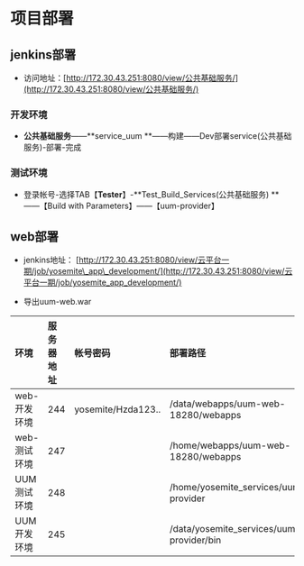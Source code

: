 # 项目部署

## jenkins部署

* 访问地址：[http://172.30.43.251:8080/view/公共基础服务/](http://172.30.43.251:8080/view/公共基础服务/)

### 开发环境

* **公共基础服务**——**service\_uum **——构建——Dev部署service\(公共基础服务\)-部署-完成

### 测试环境

* 登录帐号-选择TAB【**Tester**】-**Test\_Build\_Services\(公共基础服务\) **——【Build with Parameters】——【uum-provider】        

## web部署

* jenkins地址：    [http://172.30.43.251:8080/view/云平台一期/job/yosemite\_app\_development/](http://172.30.43.251:8080/view/云平台一期/job/yosemite_app_development/)

* 导出uum-web.war

| 环境 | 服务器地址 | 帐号密码 | 部署路径 |
| :--- | :--- | :--- | :--- |
| web-开发环境 | 244 | yosemite/Hzda123.. | /data/webapps/uum-web-18280/webapps |
| web-测试环境 | 247 |  | /home/webapps/uum-web-18280/webapps |
| UUM测试环境 | 248 |  | /home/yosemite\_services/uum-provider |
| UUM开发环境 | 245 |  | /data/yosemite\_services/uum-provider/bin |



